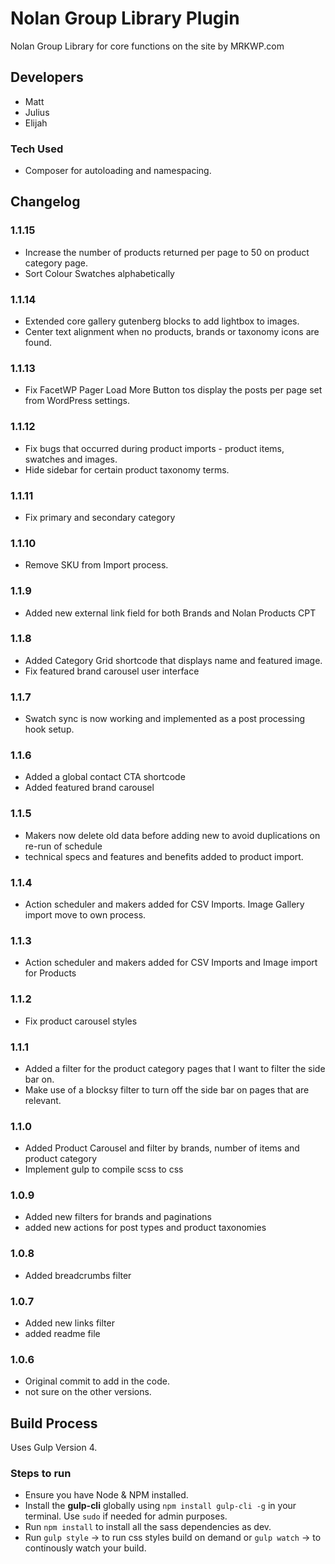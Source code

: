 # Nolan Group Library Plugin
Nolan Group Library for core functions on the site by MRKWP.com

## Developers
- Matt
- Julius
- Elijah

### Tech Used
- Composer for autoloading and namespacing.

## Changelog

### 1.1.15
- Increase the number of products returned per page to 50 on product category page.
- Sort Colour Swatches alphabetically

### 1.1.14
- Extended core gallery gutenberg blocks to add lightbox to images. 
- Center text alignment when no products, brands or taxonomy icons are found.

### 1.1.13
- Fix FacetWP Pager Load More Button tos display the posts per page set from WordPress settings.

### 1.1.12
- Fix bugs that occurred during product imports - product items, swatches and images.
- Hide sidebar for certain product taxonomy terms.

### 1.1.11
- Fix primary and secondary category

### 1.1.10
- Remove SKU from Import process.

### 1.1.9
- Added new external link field for both Brands and Nolan Products CPT

### 1.1.8
- Added Category Grid shortcode that displays name and featured image.
- Fix featured brand carousel user interface

### 1.1.7
- Swatch sync is now working and implemented as a post processing hook setup.

### 1.1.6
- Added a global contact CTA shortcode
- Added featured brand carousel

### 1.1.5
- Makers now delete old data before adding new to avoid duplications on re-run of schedule
- technical specs and features and benefits added to product import.

### 1.1.4
- Action scheduler and makers added for CSV Imports. Image Gallery import move to own process.

### 1.1.3
- Action scheduler and makers added for CSV Imports and Image import for Products

### 1.1.2
- Fix product carousel styles

### 1.1.1
- Added a filter for the product category pages that I want to filter the side bar on.
- Make use of a blocksy filter to turn off the side bar on pages that are relevant.

### 1.1.0
- Added Product Carousel and filter by brands, number of items and product category
- Implement gulp to compile scss to css

### 1.0.9
- Added new filters for brands and paginations
- added new actions for post types and product taxonomies

### 1.0.8
- Added breadcrumbs filter

### 1.0.7
- Added new links filter
- added readme file

### 1.0.6
- Original commit to add in the code.
- not sure on the other versions.

## Build Process
Uses Gulp Version 4.

### Steps to run
- Ensure you have Node & NPM installed.
- Install the **gulp-cli** globally using `npm install gulp-cli -g` in your terminal. Use `sudo` if needed for admin purposes.
- Run `npm install` to install all the sass dependencies as dev.
- Run `gulp style` -> to run css styles build on demand or `gulp watch` -> to continously watch your build.